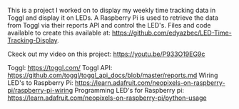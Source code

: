 This is a project I worked on to display my weekly time tracking data in Toggl and display it on LEDs. A Raspberry Pi is used to retrieve the data from Toggl via their reports API and control the LED's. Files and code available to create this available at: https://github.com/edyazbec/LED-Time-Tracking-Display. 

Ckeck out my video on this project: https://youtu.be/P933O19EG9c

Toggl: https://toggl.com/
Toggl API: https://github.com/toggl/toggl_api_docs/blob/master/reports.md
Wiring LED's to Raspberry Pi: https://learn.adafruit.com/neopixels-on-raspberry-pi/raspberry-pi-wiring
Programming LED's for Raspberry pi: https://learn.adafruit.com/neopixels-on-raspberry-pi/python-usage
